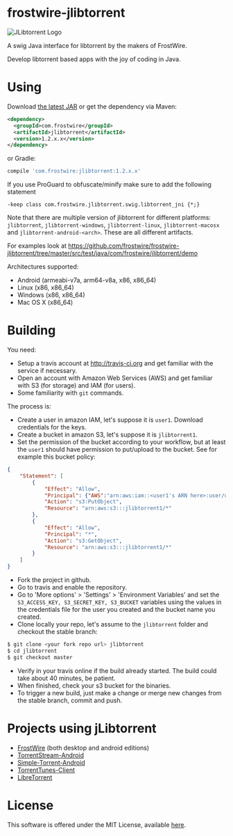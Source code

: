 frostwire-jlibtorrent
=====================
![JLibtorrent Logo](logo/jlibtorrent_logo_color.png)

A swig Java interface for libtorrent by the makers of FrostWire.

Develop libtorrent based apps with the joy of coding in Java.

Using
========

Download [the latest JAR](https://search.maven.org/classic/remote_content?g=com.frostwire&a=jlibtorrent&v=LATEST) or get the dependency via Maven:
```xml
<dependency>
  <groupId>com.frostwire</groupId>
  <artifactId>jlibtorrent</artifactId>
  <version>1.2.x.x</version>
</dependency>
```
or Gradle:
```groovy
compile 'com.frostwire:jlibtorrent:1.2.x.x'
```

If you use ProGuard to obfuscate/minify make sure to add the following statement

`-keep class com.frostwire.jlibtorrent.swig.libtorrent_jni {*;}`


Note that there are multiple version of jlibtorrent for different platforms: `jlibtorrent`, `jlibtorrent-windows`, `jlibtorrent-linux`, `jlibtorrent-macosx` and `jlibtorrent-android-<arch>`. These are all different artifacts.

For examples look at https://github.com/frostwire/frostwire-jlibtorrent/tree/master/src/test/java/com/frostwire/jlibtorrent/demo

Architectures supported:

- Android (armeabi-v7a, arm64-v8a, x86, x86_64)
- Linux (x86, x86_64)
- Windows (x86, x86_64)
- Mac OS X (x86_64)

Building
========

You need:

- Setup a travis account at http://travis-ci.org and get familiar with
the service if necessary.
- Open an account with Amazon Web Services (AWS) and get familiar with
S3 (for storage) and IAM (for users).
- Some familiarity with `git` commands.

The process is:

- Create a user in amazon IAM, let's suppose it is `user1`. Download
credentials for the keys.
- Create a bucket in amazon S3, let's suppose it is `jlibtorrent1`.
- Set the permission of the bucket according to your workflow, but at
least the `user1` should have permission to put/upload to the bucket.
See for example this bucket policy:
```json
{
	"Statement": [
		{
			"Effect": "Allow",
			"Principal": {"AWS":"arn:aws:iam::<user1's ARN here>:user/user1"},
			"Action": "s3:PutObject",
			"Resource": "arn:aws:s3:::jlibtorrent1/*"
		},
		{
			"Effect": "Allow",
			"Principal": "*",
			"Action": "s3:GetObject",
			"Resource": "arn:aws:s3:::jlibtorrent1/*"
		}
	]
}
```
- Fork the project in github.
- Go to travis and enable the repository.
- Go to 'More options' > 'Settings' > 'Environment Variables' and set the
`S3_ACCESS_KEY, S3_SECRET_KEY, S3_BUCKET` variables using the values in the
credentials file for the user you created and the bucket name you created.
- Clone locally your repo, let's assume to the `jlibtorrent` folder and
checkout the stable branch:
```bash
$ git clone <your fork repo url> jlibtorrent
$ cd jlibtorrent
$ git checkout master
```
- Verify in your travis online if the build already started. The build
 could take about 40 minutes, be patient.
- When finished, check your s3 bucket for the binaries.
- To trigger a new build, just make a change or merge new changes from
 the stable branch, commit and push.

Projects using jLibtorrent
==========================
- [FrostWire](http://www.frostwire.com) (both desktop and android editions)
- [TorrentStream-Android](https://github.com/mianharisali/TorrentStream-Android)
- [Simple-Torrent-Android](https://github.com/masterwok/simple-torrent-android)
- [TorrentTunes-Client](https://github.com/dessalines/torrenttunes-client)
- [LibreTorrent](https://github.com/proninyaroslav/libretorrent)

License
========

This software is offered under the MIT License, available [here](License.md).

